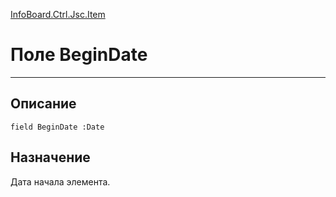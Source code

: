 ﻿---
Link: InfoBoard.Ctrl.Jsc.Item.@BeginDate
---

<!---  Навигация
[Имя проекта](#) :
-->
[InfoBoard.Ctrl.Jsc.Item](Default)

# Поле BeginDate
---

## Описание

    field BeginDate :Date

<!--
## Аргументы{#Args}

### Аргумент1

Описание аргумента 1
-->

## Назначение

Дата начала элемента.

<!--
## Пример

    BeginDate...
-->

